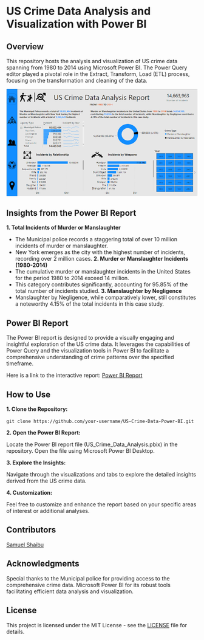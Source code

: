 # US Crime Data Analysis and Visualization with Power BI

## Overview

This repository hosts the analysis and visualization of US crime data spanning from 1980 to 2014 using Microsoft Power BI. The Power Query editor played a pivotal role in the Extract, Transform, Load (ETL) process, focusing on the transformation and cleaning of the data.

![US Crime Report](./USCrime.png)

## Insights from the Power BI Report
**1. Total Incidents of Murder or Manslaughter**
* The Municipal police records a staggering total of over 10 million incidents of murder or manslaughter.
* New York emerges as the city with the highest number of incidents, recording over 2 million cases.
**2. Murder or Manslaughter Incidents (1980-2014)**
* The cumulative murder or manslaughter incidents in the United States for the period 1980 to 2014 exceed 14 million.
* This category contributes significantly, accounting for 95.85% of the total number of incidents studied.
**3. Manslaughter by Negligence**
* Manslaughter by Negligence, while comparatively lower, still constitutes a noteworthy 4.15% of the total incidents in this case study.
  

## Power BI Report

The Power BI report is designed to provide a visually engaging and insightful exploration of the US crime data. It leverages the capabilities of Power Query and the visualization tools in Power BI to facilitate a comprehensive understanding of crime patterns over the specified timeframe.

Here is a link to the interactive report: [Power BI Report](https://app.powerbi.com/view?r=eyJrIjoiNGY0YzhmNjEtM2VjNy00MjEzLTljZmYtOTRiNmE1NGE2MGU2IiwidCI6IjkxODk1NjgwLTdkMDMtNDg4My1iMmJhLTUxMDk2MzM2YzI4MyJ9&pageName=ReportSection)

## How to Use

**1. Clone the Repository:**


`git clone https://github.com/your-username/US-Crime-Data-Power-BI.git`

**2. Open the Power BI Report:**

Locate the Power BI report file (US_Crime_Data_Analysis.pbix) in the repository.
Open the file using Microsoft Power BI Desktop.

**3. Explore the Insights:**

Navigate through the visualizations and tabs to explore the detailed insights derived from the US crime data.

**4. Customization:**

Feel free to customize and enhance the report based on your specific areas of interest or additional analyses.

## Contributors
[Samuel Shaibu](https://samietex.github.io/)


## Acknowledgments

Special thanks to the Municipal police for providing access to the comprehensive crime data.
Microsoft Power BI for its robust tools facilitating efficient data analysis and visualization.


## License
This project is licensed under the MIT License - see the [LICENSE](/LICENSE.md) file for details.






